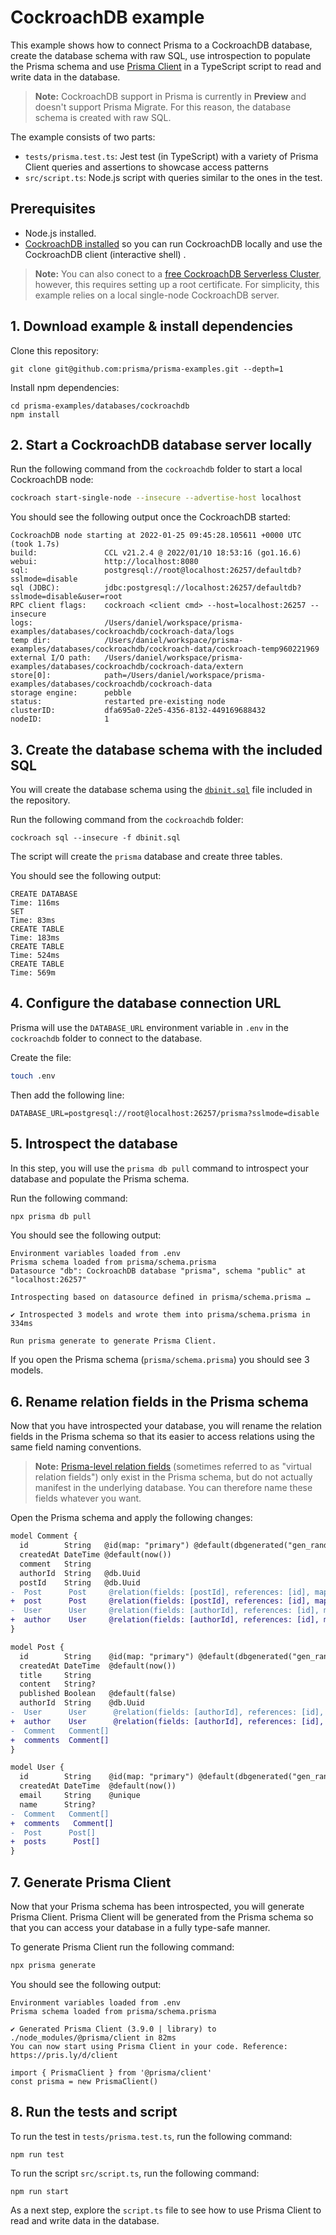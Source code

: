 # CockroachDB example

This example shows how to connect Prisma to a CockroachDB database, create the database schema with raw SQL, use introspection to populate the Prisma schema and use [Prisma Client](https://www.prisma.io/client) in a TypeScript script to read and write data in the database.

> **Note:** CockroachDB support in Prisma is currently in **Preview** and doesn't support Prisma Migrate. For this reason, the database schema is created with raw SQL.

The example consists of two parts:

- `tests/prisma.test.ts`: Jest test (in TypeScript) with a variety of Prisma Client queries and assertions to showcase access patterns
- `src/script.ts`: Node.js script with queries similar to the ones in the test.

## Prerequisites

- Node.js installed.
- [CockroachDB installed](https://www.cockroachlabs.com/docs/v21.2/install-cockroachdb.html) so you can run CockroachDB locally and use the CockroachDB client (interactive shell) .

> **Note:** You can also conect to a [free CockroachDB Serverless Cluster](https://www.cockroachlabs.com/docs/cockroachcloud/create-a-serverless-cluster.html), however, this requires setting up a root certificate. For simplicity, this example relies on a local single-node CockroachDB server.

## 1. Download example & install dependencies

Clone this repository:

```
git clone git@github.com:prisma/prisma-examples.git --depth=1
```

Install npm dependencies:

```
cd prisma-examples/databases/cockroachdb
npm install
```

## 2. Start a CockroachDB database server locally

Run the following command from the `cockroachdb` folder to start a local CockroachDB node:

```sh
cockroach start-single-node --insecure --advertise-host localhost
```

You should see the following output once the CockroachDB started:

```
CockroachDB node starting at 2022-01-25 09:45:28.105611 +0000 UTC (took 1.7s)
build:               CCL v21.2.4 @ 2022/01/10 18:53:16 (go1.16.6)
webui:               http://localhost:8080
sql:                 postgresql://root@localhost:26257/defaultdb?sslmode=disable
sql (JDBC):          jdbc:postgresql://localhost:26257/defaultdb?sslmode=disable&user=root
RPC client flags:    cockroach <client cmd> --host=localhost:26257 --insecure
logs:                /Users/daniel/workspace/prisma-examples/databases/cockroachdb/cockroach-data/logs
temp dir:            /Users/daniel/workspace/prisma-examples/databases/cockroachdb/cockroach-data/cockroach-temp960221969
external I/O path:   /Users/daniel/workspace/prisma-examples/databases/cockroachdb/cockroach-data/extern
store[0]:            path=/Users/daniel/workspace/prisma-examples/databases/cockroachdb/cockroach-data
storage engine:      pebble
status:              restarted pre-existing node
clusterID:           dfa695a0-22e5-4356-8132-449169688432
nodeID:              1
```

## 3. Create the database schema with the included SQL

You will create the database schema using the [`dbinit.sql`](./dbinit.sql) file included in the repository.

Run the following command from the `cockroachdb` folder:

```
cockroach sql --insecure -f dbinit.sql
```

The script will create the `prisma` database and create three tables.

You should see the following output:

```
CREATE DATABASE
Time: 116ms
SET
Time: 83ms
CREATE TABLE
Time: 183ms
CREATE TABLE
Time: 524ms
CREATE TABLE
Time: 569m
```

## 4. Configure the database connection URL

Prisma will use the `DATABASE_URL` environment variable in `.env` in the `cockroachdb` folder to connect to the database.

Create the file:

```sh
touch .env
```

Then add the following line:

```
DATABASE_URL=postgresql://root@localhost:26257/prisma?sslmode=disable
```

## 5. Introspect the database

In this step, you will use the `prisma db pull` command to introspect your database and populate the Prisma schema.

Run the following command:

```sh
npx prisma db pull
```

You should see the following output:

```
Environment variables loaded from .env
Prisma schema loaded from prisma/schema.prisma
Datasource "db": CockroachDB database "prisma", schema "public" at "localhost:26257"

Introspecting based on datasource defined in prisma/schema.prisma …

✔ Introspected 3 models and wrote them into prisma/schema.prisma in 334ms

Run prisma generate to generate Prisma Client.
```

If you open the Prisma schema (`prisma/schema.prisma`) you should see 3 models.

## 6. Rename relation fields in the Prisma schema

Now that you have introspected your database, you will rename the relation fields in the Prisma schema so that its easier to access relations using the same field naming conventions.

> **Note:** [Prisma-level relation fields](https://www.prisma.io/docs/concepts/components/prisma-client/working-with-prismaclient/use-custom-model-and-field-names#renaming-relation-fields) (sometimes referred to as "virtual relation fields") only exist in the Prisma schema, but do not actually manifest in the underlying database. You can therefore name these fields whatever you want.

Open the Prisma schema and apply the following changes:

```diff
model Comment {
  id        String   @id(map: "primary") @default(dbgenerated("gen_random_uuid()")) @db.Uuid
  createdAt DateTime @default(now())
  comment   String
  authorId  String   @db.Uuid
  postId    String   @db.Uuid
-  Post      Post     @relation(fields: [postId], references: [id], map: "fk_postId_ref_Post")
+  post      Post     @relation(fields: [postId], references: [id], map: "fk_postId_ref_Post")
-  User      User     @relation(fields: [authorId], references: [id], map: "fk_writtenById_ref_User")
+  author    User     @relation(fields: [authorId], references: [id], map: "fk_writtenById_ref_User")
}

model Post {
  id        String    @id(map: "primary") @default(dbgenerated("gen_random_uuid()")) @db.Uuid
  createdAt DateTime  @default(now())
  title     String
  content   String?
  published Boolean   @default(false)
  authorId  String    @db.Uuid
-  User      User      @relation(fields: [authorId], references: [id], map: "fk_authorId_ref_User")
+  author    User      @relation(fields: [authorId], references: [id], map: "fk_authorId_ref_User")
-  Comment   Comment[]
+  comments  Comment[]
}

model User {
  id        String    @id(map: "primary") @default(dbgenerated("gen_random_uuid()")) @db.Uuid
  createdAt DateTime  @default(now())
  email     String    @unique
  name      String?
-  Comment   Comment[]
+  comments   Comment[]
-  Post      Post[]
+  posts      Post[]
}
```

## 7. Generate Prisma Client

Now that your Prisma schema has been introspected, you will generate Prisma Client.
Prisma Client will be generated from the Prisma schema so that you can access your database in a fully type-safe manner.

To generate Prisma Client run the following command:

```sh
npx prisma generate
```

You should see the following output:

```
Environment variables loaded from .env
Prisma schema loaded from prisma/schema.prisma

✔ Generated Prisma Client (3.9.0 | library) to ./node_modules/@prisma/client in 82ms
You can now start using Prisma Client in your code. Reference: https://pris.ly/d/client

import { PrismaClient } from '@prisma/client'
const prisma = new PrismaClient()

```

## 8. Run the tests and script

To run the test in `tests/prisma.test.ts`, run the following command:

```
npm run test
```

To run the script `src/script.ts`, run the following command:

```
npm run start
```

As a next step, explore the `script.ts` file to see how to use Prisma Client to read and write data in the database.
